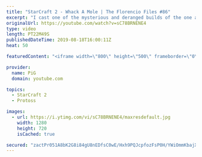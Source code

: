 ```yaml
---
title: "StarCraft 2 - Whack A Mole | The Florencio Files #86"
excerpt: "I cast one of the mysterious and deranged builds of the one and only Florencio, the dude that invented the proxy nexus recall rush.- Florencios Twitch: https://www.twitch.tv/flol2encio Florencios Youtube: https://www.youtube.com/channel/UCPVDzgavABEYvzf6ABjgSVA Florencios Twitter: https://twitter.com/craft_dank"
originalUrl: https://youtube.com/watch?v=sC78BRNENE4
type: video
length: PT22M49S
publishedDateTime: 2019-08-18T16:00:11Z
heat: 50

featuredContent: "<iframe width=\"800\" height=\"500\" frameborder=\"0\" src=\"https://www.youtube.com/embed/sC78BRNENE4\" allow=\"accelerometer; autoplay; encrypted-media; gyroscope; picture-in-picture\" allowfullscreen></iframe>"

provider:
  name: PiG
  domain: youtube.com

topics:
  - StarCraft 2
  - Protoss

images:
  - url: https://i.ytimg.com/vi/sC78BRNENE4/maxresdefault.jpg
    width: 1280
    height: 720
    isCached: true

secured: "zactPr051A8bK2G8i84gU8nEDfsC0wE/Hxh9PQJcpfozFsP0H/YWiOmmKbajXCG8D3dp7PIsdRQvkUtkhsnFXwC23HuXzU+mmYX3eSYDfEqTHpUlARSuGzcOzRxxCrXNaZLarBNucmvBQiHeWlCj5Ypu7DNzKnSOzU59GzHjoKifGh/K9+K2ZbIoAFpDSZ/+SxWcfkVyGaEjm/9pDfP3rtzuF/nCqOdfjcjRD/cvQaiHDXNzrkAMkdIFlfuiBIeFXSl0IDrWGqTEo0OfbDpbogMktwCacpSQETIqJyYUDY92vQo/vj7D8WlpDDQVZSk/qqQT+tezvz+ixFTuc+XU1qLvXQLB1tWtoUnjqjbEeiCHKBjsiXRamjbDcEEd2J99l9s8jz12BRvczMzENkpec4CfumTzohqmEtNvG4OnkmE=;JyaCApm9kNjkE9jrBH2wHw=="
---
```


